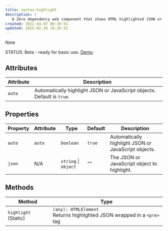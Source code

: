 ```yaml
---
title: syntax-highlight
description: |
   A Zero dependency web component that shows HTML highlighted JSON or JavaScript objects.
created: 2022-04-07 00:30:55
updated: 2025-02-26 18:36:55
---
```


> [!NOTE]
> STATUS: Beta - ready for basic use.  [Demo](https://wc.totallyinformation.net/tests/syntax-highlight).


## Attributes

| Attribute | Description |
|-----------|-------------|
| `auto`    | Automatically highlight JSON or JavaScript objects. Default is `true`. |

## Properties

| Property | Attribute | Type | Default | Description |
|----------|-----------|------|---------|-------------|
| `auto`   | `auto`    | `boolean` | `true` | Automatically highlight JSON or JavaScript objects. |
| `json`   | N/A    | `string` \| `object`  | ""  | The JSON or JavaScript object to highlight. |

## Methods

| Method | Type                                 |
|--------|--------------------------------------|
| `highlight` (Static)  | `(any): HTMLElement` <br>Returns highlighted JSON wrapped in a `<pre>` tag |
